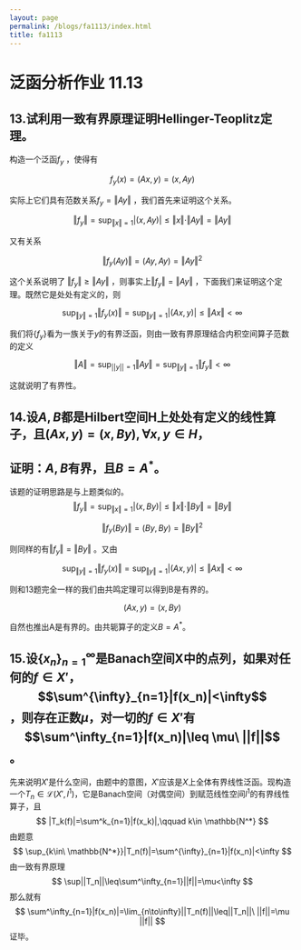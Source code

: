 ```yaml
---
layout: page
permalink: /blogs/fa1113/index.html
title: fa1113
---
```


# 泛函分析作业 11.13

## 13.试利用一致有界原理证明Hellinger-Teoplitz定理。

构造一个泛函$f_y$ ，使得有

$$
f_y(x)=(Ax,y)=(x,Ay)
$$

实际上它们具有范数关系$f_y = \Vert Ay \Vert$ ，我们首先来证明这个关系。

$$
\Vert{f_y}\Vert=\sup_{\Vert x \Vert =1}|(x,Ay)|\leq \Vert x\Vert\cdot\Vert Ay \Vert=\Vert Ay \Vert
$$

又有关系

$$
\Vert{f_y(Ay)}\Vert=(Ay,Ay)=\Vert Ay\Vert^2
$$

这个关系说明了 $\Vert{f_y}\Vert\geq\Vert Ay \Vert$ ，则事实上$\Vert{f_y}\Vert=\Vert Ay \Vert$  ，下面我们来证明这个定理。既然它是处处有定义的，则

$$
\sup_{\Vert y\Vert= 1}\Vert f_y(x)\Vert=\sup_{\Vert y\Vert= 1}|(Ax,y)|\leq\Vert Ax\Vert<\infty
$$

我们将$\{f_y\}$看为一族关于$y$的有界泛函，则由一致有界原理结合内积空间算子范数的定义

$$
\Vert A\Vert=\sup_{||y||=1}\Vert Ay\Vert=\sup_{\Vert y\Vert= 1}\Vert f_y\Vert<\infty 
$$

这就说明了有界性。

## 14.设$A,B$都是Hilbert空间H上处处有定义的线性算子，且$(Ax,y)=(x,By),\forall x,y\in H，$

## 证明：$A,B$有界，且$B=A^*$。

该题的证明思路是与上题类似的。
$$
\Vert{f_y}\Vert=\sup_{\Vert x \Vert =1}|(x,By)|\leq \Vert x\Vert\cdot\Vert By \Vert=\Vert By \Vert
$$

$$
\Vert{f_y(By)}\Vert=(By,By)=\Vert By\Vert^2
$$

则同样的有$\Vert{f_y}\Vert=\Vert By \Vert$ 。又由

$$
\sup_{\Vert y\Vert= 1}\Vert f_y(x)\Vert=\sup_{\Vert y\Vert= 1}|(Ax,y)|\leq\Vert Ax\Vert<\infty
$$

则和13题完全一样的我们由共鸣定理可以得到B是有界的。

$$
(Ax,y)=(x,By)
$$

自然也推出A是有界的。由共轭算子的定义$B=A^*$。

## 15.设$\{x_n\}_{n=1}^\infty$是Banach空间X中的点列，如果对任何的$f\in X'$，$$\sum^{\infty}_{n=1}|f(x_n)|<\infty$$，则存在正数$\mu$，对一切的$f\in X'$有$$\sum^\infty_{n=1}|f(x_n)|\leq \mu\ ||f||$$。

先来说明$X'$是什么空间，由题中的意图，$X'$应该是$X$上全体有界线性泛函。现构造一个$T_n\in \mathcal{L}(X',l^1)$，它是Banach空间（对偶空间）到赋范线性空间$l^1$的有界线性算子，且
$$
|T_k(f)|=\sum^k_{n=1}|f(x_k)|,\qquad k\in \mathbb{N^*}
$$
由题意
$$
\sup_{k\in\ \mathbb{N^*}}|T_n(f)|=\sum^{\infty}_{n=1}|f(x_n)|<\infty
$$
由一致有界原理
$$
\sup||T_n||\leq\sum^\infty_{n=1}||f||=\mu<\infty
$$
那么就有
$$
\sum^\infty_{n=1}|f(x_n)|=\lim_{n\to\infty}||T_n(f)||\leq||T_n||\ ||f||=\mu ||f||
$$
证毕。
